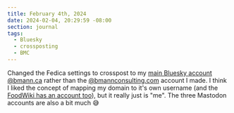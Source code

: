 ```yaml
---
title: February 4th, 2024
date: 2024-02-04, 20:29:59 -08:00
section: journal
tags:
  - Bluesky
  - crossposting
  - BMC
---
```

Changed the Fedica settings to crosspost to my [main Bluesky account @bmann.ca](https://bsky.bmann.ca) rather than the [@bmannconsulting.com](https://bsky.app/profile/bmannconsulting.com) account I made. I think I liked the concept of mapping my domain to it's own username (and the [FoodWiki has an account too](https://bsky.app/profile/foodwiki.bmann.ca)), but it really just is "me". The three Mastodon accounts are also a bit much 😅